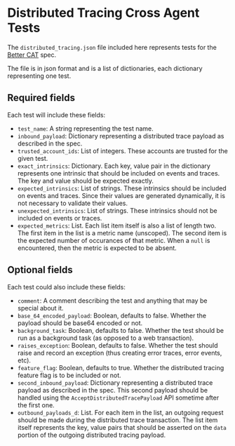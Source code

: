 # Distributed Tracing Cross Agent Tests

The `distributed_tracing.json` file included here represents tests for the
[Better CAT]() spec.

The file is in json format and is a list of dictionaries, each dictionary
representing one test.

## Required fields

Each test will include these fields:

+ `test_name`: A string representing the test name.
+ `inbound_payload`: Dictionary representing a distributed trace payload as
  described in the spec.
+ `trusted_account_ids`: List of integers. These accounts are trusted for the
  given test.
+ `exact_intrinsics`: Dictionary. Each key, value pair in the dictionary
  represents one intrinsic that should be included on events and traces. The
  key and value should be expected exactly.
+ `expected_intrinsics`: List of strings. These intrinsics should be included
  on events and traces. Since their values are generated dynamically, it is not
  necessary to validate their values.
+ `unexpected_intrinsics`: List of strings. These intrinsics should not be
  included on events or traces.
+ `expected_metrics`: List. Each list item itself is also a list of length two.
  The first item in the list is a metric name (unscoped). The second item is
  the expected number of occurances of that metric. When a `null` is
  encountered, then the metric is expected to be absent.

## Optional fields

Each test could also include these fields:

+ `comment`: A comment describing the test and anything that may be special
  about it.
+ `base_64_encoded_payload`: Boolean, defaults to false. Whether the payload
  should be base64 encoded or not.
+ `background_task`: Boolean, defaults to false. Whether the test should be run
  as a background task (as opposed to a web transaction).
+ `raises_exception`: Boolean, defaults to false. Whether the test should raise
  and record an exception (thus creating error traces, error events, etc).
+ `feature_flag`: Boolean, defaults to true. Whether the distributed tracing
  feature flag is to be included or not.
+ `second_inbound_payload`: Dictionary representing a distributed trace payload
  as described in the spec. This second payload should be handled using the
  `AcceptDistributedTracePayload` API sometime after the first one.
+ `outbound_payloads_d`: List. For each item in the list, an outgoing request
  should be made during the distributed trace transaction. The list item itself
  represents the key, value pairs that should be asserted on the `data` portion
  of the outgoing distributed tracing payload.
